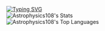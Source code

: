[![Typing SVG](https://readme-typing-svg.herokuapp.com?font=Tektur&weight=500&duration=3000&pause=200&color=BE85F7&width=435&lines=Hi!+I'm+Delana!;I+love+physics%2C+and+I+love+to+learn!+%F0%9F%9A%80;Welcome...+to+my+github!+:D)](https://git.io/typing-svg) <br>
![Astrophysics108's Stats](https://github-readme-stats.vercel.app/api?username=Astrophysics108&theme=omni&show_icons=true&hide_border=false&count_private=true) <br>
![Astrophysics108's Top Languages](https://github-readme-stats.vercel.app/api/top-langs/?username=Astrophysics108&theme=omni&show_icons=true&hide_border=false&layout=compact)

